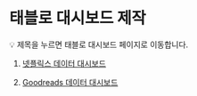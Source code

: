 # 태블로 대시보드 제작
💡 제목을 누르면 태블로 대시보드 페이지로 이동합니다.


1. [넷플릭스 데이터 대시보드](https://public.tableau.com/app/profile/.58926695/viz/Netflix_EDA_dashboard/1?publish=yes)

2. [Goodreads 데이터 대시보드](https://public.tableau.com/app/profile/.58926695/viz/GoodreadsBooksDashboard/1?publish=yes)

